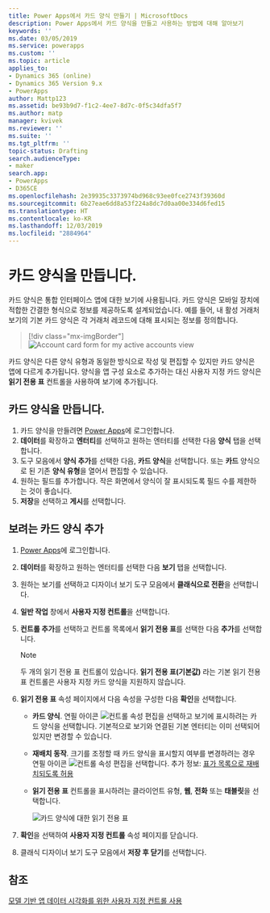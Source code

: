 ```yaml
---
title: Power Apps에서 카드 양식 만들기 | MicrosoftDocs
description: Power Apps에서 카드 양식을 만들고 사용하는 방법에 대해 알아보기
keywords: ''
ms.date: 03/05/2019
ms.service: powerapps
ms.custom: ''
ms.topic: article
applies_to:
- Dynamics 365 (online)
- Dynamics 365 Version 9.x
- PowerApps
author: Mattp123
ms.assetid: be93b9d7-f1c2-4ee7-8d7c-0f5c34dfa5f7
ms.author: matp
manager: kvivek
ms.reviewer: ''
ms.suite: ''
ms.tgt_pltfrm: ''
topic-status: Drafting
search.audienceType:
- maker
search.app:
- PowerApps
- D365CE
ms.openlocfilehash: 2e39935c3373974bd968c93ee0fce2743f39360d
ms.sourcegitcommit: 6b27eae6dd8a53f224a8dc7d0aa00e334d6fed15
ms.translationtype: HT
ms.contentlocale: ko-KR
ms.lasthandoff: 12/03/2019
ms.locfileid: "2884964"
---
```

# <a name="create-a-card-form"></a>카드 양식을 만듭니다.
카드 양식은 통합 인터페이스 앱에 대한 보기에 사용됩니다. 카드 양식은 모바일 장치에 적합한 간결한 형식으로 정보를 제공하도록 설계되었습니다. 예를 들어, 내 활성 거래처 보기의 기본 카드 양식은 각 거래처 레코드에 대해 표시되는 정보를 정의합니다. 

> [!div class="mx-imgBorder"] 
> ![](media/account-cardform-for-myactiveaccounts-view.png "Account card form for my active accounts view")

카드 양식은 다른 양식 유형과 동일한 방식으로 작성 및 편집할 수 있지만 카드 양식은 앱에 다르게 추가됩니다. 양식을 앱 구성 요소로 추가하는 대신 사용자 지정 카드 양식은 **읽기 전용 표** 컨트롤을 사용하여 보기에 추가됩니다. 

## <a name="create-a-card-form"></a>카드 양식을 만듭니다.
1. 카드 양식을 만들려면 [Power Apps](https://make.powerapps.com/?utm_source=padocs&utm_medium=linkinadoc&utm_campaign=referralsfromdoc)에 로그인합니다. 
2. **데이터**를 확장하고 **엔터티**를 선택하고 원하는 엔터티를 선택한 다음 **양식** 탭을 선택합니다.
3. 도구 모음에서 **양식 추가**를 선택한 다음, **카드 양식**을 선택합니다. 또는 **카드** 양식으로 된 기존 **양식 유형**을 열어서 편집할 수 있습니다.
4. 원하는 필드를 추가합니다. 작은 화면에서 양식이 잘 표시되도록 필드 수를 제한하는 것이 좋습니다. 
5. **저장**을 선택하고 **게시**를 선택합니다. 

## <a name="add-a-card-form-to-a-view"></a>보려는 카드 양식 추가 
1. [Power Apps](https://make.powerapps.com/?utm_source=padocs&utm_medium=linkinadoc&utm_campaign=referralsfromdoc)에 로그인합니다.
2. **데이터**를 확장하고 원하는 엔터티를 선택한 다음 **보기** 탭을 선택합니다.
3. 원하는 보기를 선택하고 디자이너 보기 도구 모음에서 **클래식으로 전환**을 선택합니다.
4. **일반 작업** 창에서 **사용자 지정 컨트롤**을 선택합니다.
5. **컨트롤 추가**를 선택하고 컨트롤 목록에서 **읽기 전용 표**를 선택한 다음 **추가**를 선택합니다.

   > [!NOTE]
   > 두 개의 읽기 전용 표 컨트롤이 있습니다. **읽기 전용 표(기본값)** 라는 기본 읽기 전용 표 컨트롤은 사용자 지정 카드 양식을 지원하지 않습니다. 

6. **읽기 전용 표** 속성 페이지에서 다음 속성을 구성한 다음 **확인**을 선택합니다. 
   - **카드 양식**. 연필 아이콘 ![컨트롤 속성 편집](media/ccf-pencil-icon.png)을 선택하고 보기에 표시하려는 카드 양식을 선택합니다. 기본적으로 보기와 연결된 기본 엔터티는 이미 선택되어 있지만 변경할 수 있습니다. 
   - **재배치 동작**. 크기를 조정할 때 카드 양식을 표시할지 여부를 변경하려는 경우 연필 아이콘 ![컨트롤 속성 편집](media/ccf-pencil-icon.png)을 선택합니다. 추가 정보: [표가 목록으로 재배치되도록 허용](specify-properties-for-unified-interface-apps.md#allow-grid-to-reflow-into-list)  
   - **읽기 전용 표** 컨트롤을 표시하려는 클라이언트 유형, **웹**, **전화** 또는 **태블릿**을 선택합니다.

     ![카드 양식에 대한 읽기 전용 표](media/read-only-grid-for-cardform.png)

7. **확인**을 선택하여 **사용자 지정 컨트롤** 속성 페이지를 닫습니다. 
8. 클래식 디자이너 보기 도구 모음에서 **저장 후 닫기**를 선택합니다. 

## <a name="see-also"></a>참조
[모델 기반 앱 데이터 시각화를 위한 사용자 지정 컨트롤 사용](use-custom-controls-data-visualizations.md)



